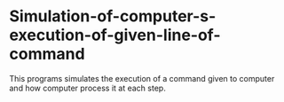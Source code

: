 # Simulation-of-computer-s-execution-of-given-line-of-command
This programs simulates the execution of a command given to computer and how computer process it at each step.
